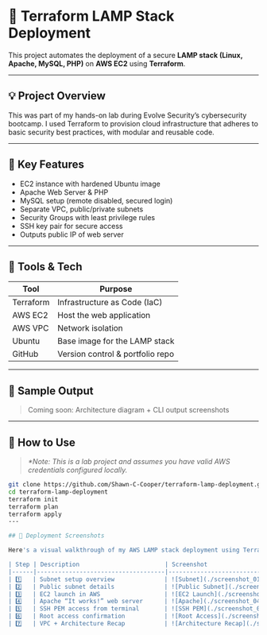 
# 🔧 Terraform LAMP Stack Deployment

This project automates the deployment of a secure **LAMP stack (Linux, Apache, MySQL, PHP)** on **AWS EC2** using **Terraform**.

---

## 💡 Project Overview

This was part of my hands-on lab during Evolve Security’s cybersecurity bootcamp. I used Terraform to provision cloud infrastructure that adheres to basic security best practices, with modular and reusable code.

---

## 🔐 Key Features

- EC2 instance with hardened Ubuntu image
- Apache Web Server & PHP
- MySQL setup (remote disabled, secured login)
- Separate VPC, public/private subnets
- Security Groups with least privilege rules
- SSH key pair for secure access
- Outputs public IP of web server

---

## 🧰 Tools & Tech

| Tool        | Purpose                          |
|-------------|----------------------------------|
| Terraform   | Infrastructure as Code (IaC)     |
| AWS EC2     | Host the web application         |
| AWS VPC     | Network isolation                |
| Ubuntu      | Base image for the LAMP stack    |
| GitHub      | Version control & portfolio repo |

---

## 📸 Sample Output

> Coming soon: Architecture diagram + CLI output screenshots

---

## 🧪 How to Use

> _*Note: This is a lab project and assumes you have valid AWS credentials configured locally._  

```bash
git clone https://github.com/Shawn-C-Cooper/terraform-lamp-deployment.git
cd terraform-lamp-deployment
terraform init
terraform plan
terraform apply
---

## 📸 Deployment Screenshots

Here's a visual walkthrough of my AWS LAMP stack deployment using Terraform:

| Step | Description                        | Screenshot                         |
|------|------------------------------------|-------------------------------------|
| 1️⃣   | Subnet setup overview              | ![Subnet](./screenshot_01.png)      |
| 2️⃣   | Public subnet details              | ![Public Subnet](./screenshot_02.png) |
| 3️⃣   | EC2 launch in AWS                  | ![EC2 Launch](./screenshot_03.png)  |
| 4️⃣   | Apache “It works!” web server      | ![Apache](./screenshot_04.png)      |
| 5️⃣   | SSH PEM access from terminal       | ![SSH PEM](./screenshot_05.png)     |
| 6️⃣   | Root access confirmation           | ![Root Access](./screenshot_06.png) |
| 7️⃣   | VPC + Architecture Recap           | ![Architecture Recap](./screenshot_07.png) |
